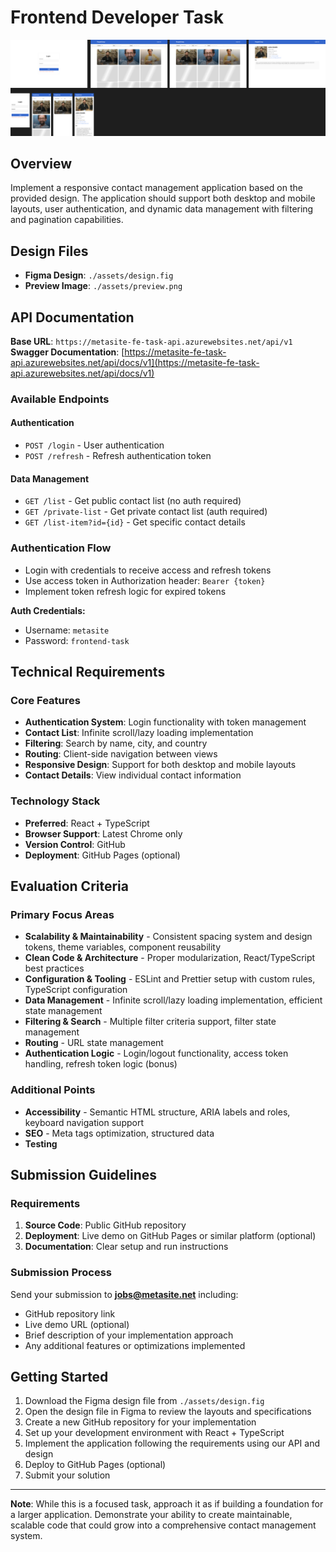 # Frontend Developer Task

![Preview](./assets/preview.png)

## Overview

Implement a responsive contact management application based on the provided design. The application should support both desktop and mobile layouts, user authentication, and dynamic data management with filtering and pagination capabilities.

## Design Files

- **Figma Design**: `./assets/design.fig`
- **Preview Image**: `./assets/preview.png`

## API Documentation

**Base URL**: `https://metasite-fe-task-api.azurewebsites.net/api/v1`  
**Swagger Documentation**: [https://metasite-fe-task-api.azurewebsites.net/api/docs/v1](https://metasite-fe-task-api.azurewebsites.net/api/docs/v1)

### Available Endpoints

#### Authentication

- `POST /login` - User authentication
- `POST /refresh` - Refresh authentication token

#### Data Management

- `GET /list` - Get public contact list (no auth required)
- `GET /private-list` - Get private contact list (auth required)
- `GET /list-item?id={id}` - Get specific contact details

### Authentication Flow

- Login with credentials to receive access and refresh tokens
- Use access token in Authorization header: `Bearer {token}`
- Implement token refresh logic for expired tokens

**Auth Credentials:**

- Username: `metasite`
- Password: `frontend-task`

## Technical Requirements

### Core Features

- **Authentication System**: Login functionality with token management
- **Contact List**: Infinite scroll/lazy loading implementation
- **Filtering**: Search by name, city, and country
- **Routing**: Client-side navigation between views
- **Responsive Design**: Support for both desktop and mobile layouts
- **Contact Details**: View individual contact information

### Technology Stack

- **Preferred**: React + TypeScript
- **Browser Support**: Latest Chrome only
- **Version Control**: GitHub
- **Deployment**: GitHub Pages (optional)

## Evaluation Criteria

### Primary Focus Areas

- **Scalability & Maintainability** - Consistent spacing system and design tokens, theme variables, component reusability
- **Clean Code & Architecture** - Proper modularization, React/TypeScript best practices
- **Configuration & Tooling** - ESLint and Prettier setup with custom rules, TypeScript configuration
- **Data Management** - Infinite scroll/lazy loading implementation, efficient state management
- **Filtering & Search** - Multiple filter criteria support, filter state management
- **Routing** - URL state management
- **Authentication Logic** - Login/logout functionality, access token handling, refresh token logic (bonus)

### Additional Points

- **Accessibility** - Semantic HTML structure, ARIA labels and roles, keyboard navigation support
- **SEO** - Meta tags optimization, structured data
- **Testing**

## Submission Guidelines

### Requirements

1. **Source Code**: Public GitHub repository
2. **Deployment**: Live demo on GitHub Pages or similar platform (optional)
3. **Documentation**: Clear setup and run instructions

### Submission Process

Send your submission to **jobs@metasite.net** including:

- GitHub repository link
- Live demo URL (optional)
- Brief description of your implementation approach
- Any additional features or optimizations implemented

## Getting Started

1. Download the Figma design file from `./assets/design.fig`
2. Open the design file in Figma to review the layouts and specifications
3. Create a new GitHub repository for your implementation
4. Set up your development environment with React + TypeScript
5. Implement the application following the requirements using our API and design
6. Deploy to GitHub Pages (optional)
7. Submit your solution

---

**Note**: While this is a focused task, approach it as if building a foundation for a larger application. Demonstrate your ability to create maintainable, scalable code that could grow into a comprehensive contact management system.
